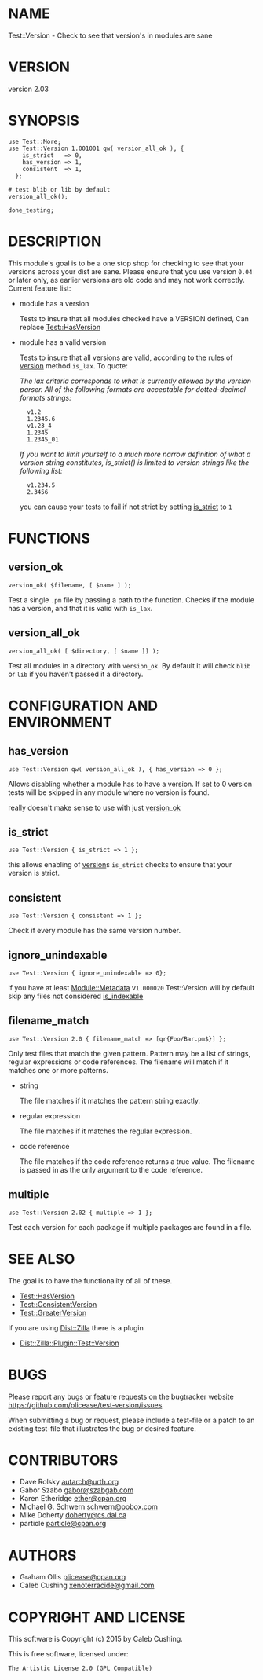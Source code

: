 # NAME

Test::Version - Check to see that version's in modules are sane

# VERSION

version 2.03

# SYNOPSIS

    use Test::More;
    use Test::Version 1.001001 qw( version_all_ok ), {
        is_strict   => 0,
        has_version => 1,
        consistent  => 1,
      };

    # test blib or lib by default
    version_all_ok();

    done_testing;

# DESCRIPTION

This module's goal is to be a one stop shop for checking to see that your
versions across your dist are sane. Please ensure that you use version `0.04`
or later only, as earlier versions are old code and may not work correctly.
Current feature list:

- module has a version

    Tests to insure that all modules checked have a VERSION defined, Can replace
    [Test::HasVersion](https://metacpan.org/pod/Test::HasVersion)

- module has a valid version

    Tests to insure that all versions are valid, according to the rules of
    [version](https://metacpan.org/pod/version) method `is_lax`. To quote:

    _The lax criteria corresponds to what is currently allowed by the version
    parser. All of the following formats are acceptable for dotted-decimal formats
    strings:_

        v1.2
        1.2345.6
        v1.23_4
        1.2345
        1.2345_01

    _If you want to limit yourself to a much more narrow definition of what a
    version string constitutes, is\_strict() is limited to version strings like
    the following list:_

        v1.234.5
        2.3456

    you can cause your tests to fail if not strict by setting [is\_strict](#is_strict) to
    `1`

# FUNCTIONS

## version\_ok

    version_ok( $filename, [ $name ] );

Test a single `.pm` file by passing a path to the function. Checks if the
module has a version, and that it is valid with `is_lax`.

## version\_all\_ok

    version_all_ok( [ $directory, [ $name ]] );

Test all modules in a directory with `version_ok`. By default it will check
`blib` or `lib` if you haven't passed it a directory.

# CONFIGURATION AND ENVIRONMENT

## has\_version

    use Test::Version qw( version_all_ok ), { has_version => 0 };

Allows disabling whether a module has to have a version. If set to 0
version tests will be skipped in any module where no version is found.

really doesn't make sense to use with just [version\_ok](#version_ok)

## is\_strict

    use Test::Version { is_strict => 1 };

this allows enabling of [version](https://metacpan.org/pod/version)s `is_strict` checks to ensure that your
version is strict.

## consistent

    use Test::Version { consistent => 1 };

Check if every module has the same version number.

## ignore\_unindexable

    use Test::Version { ignore_unindexable => 0};

if you have at least [Module::Metadata](https://metacpan.org/pod/Module::Metadata) v`1.000020` Test::Version will by
default skip any files not considered [is\_indexable](https://metacpan.org/pod/Module::Metadata#is_indexable)

## filename\_match

    use Test::Version 2.0 { filename_match => [qr{Foo/Bar.pm$}] };

Only test files that match the given pattern.  Pattern may be a list of
strings, regular expressions or code references.  The filename will match
if it matches one or more patterns.

- string

    The file matches if it matches the pattern string exactly.

- regular expression

    The file matches if it matches the regular expression.

- code reference

    The file matches if the code reference returns a true value.  The filename
    is passed in as the only argument to the code reference.

## multiple

    use Test::Version 2.02 { multiple => 1 };

Test each version for each package if multiple packages are found in a file.

# SEE ALSO

The goal is to have the functionality of all of these.

- [Test::HasVersion](https://metacpan.org/pod/Test::HasVersion)
- [Test::ConsistentVersion](https://metacpan.org/pod/Test::ConsistentVersion)
- [Test::GreaterVersion](https://metacpan.org/pod/Test::GreaterVersion)

If you are using [Dist::Zilla](https://metacpan.org/pod/Dist::Zilla) there is a plugin

- [Dist::Zilla::Plugin::Test::Version](https://metacpan.org/pod/Dist::Zilla::Plugin::Test::Version)

# BUGS

Please report any bugs or feature requests on the bugtracker website
https://github.com/plicease/test-version/issues

When submitting a bug or request, please include a test-file or a
patch to an existing test-file that illustrates the bug or desired
feature.

# CONTRIBUTORS

- Dave Rolsky <autarch@urth.org>
- Gabor Szabo <gabor@szabgab.com>
- Karen Etheridge <ether@cpan.org>
- Michael G. Schwern <schwern@pobox.com>
- Mike Doherty <doherty@cs.dal.ca>
- particle <particle@cpan.org>

# AUTHORS

- Graham Ollis <plicease@cpan.org>
- Caleb Cushing <xenoterracide@gmail.com>

# COPYRIGHT AND LICENSE

This software is Copyright (c) 2015 by Caleb Cushing.

This is free software, licensed under:

    The Artistic License 2.0 (GPL Compatible)
